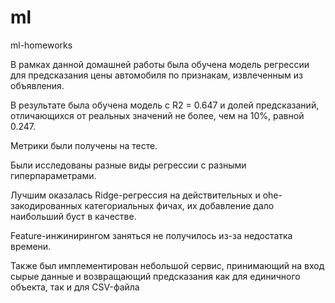 # ml
ml-homeworks

В рамках данной домашней работы была обучена модель регрессии для предсказания цены автомобиля по признакам, извлеченным из объявления.

В результате была обучена модель с R2 = 0.647 и долей предсказаний, отличающихся от реальных значений не более, чем на 10%, равной 0.247.

Метрики были получены на тесте.

Были исследованы разные виды регрессии с разными гиперпараметрами.

Лучшим оказалась Ridge-регрессия на действительных и ohe-закодированных категориальных фичах, их добавление дало наибольший буст в качестве.

Feature-инжинирингом заняться не получилось из-за недостатка времени.

Также был имплементирован небольшой сервис, принимающий на вход сырые данные и возвращающий предсказания как для единичного объекта, так и для CSV-файла
